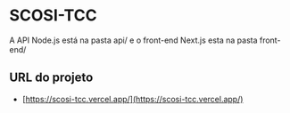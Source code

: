# SCOSI-TCC

A API Node.js está na pasta api/ e o front-end Next.js esta na pasta front-end/

## URL do projeto

* [https://scosi-tcc.vercel.app/](https://scosi-tcc.vercel.app/)
